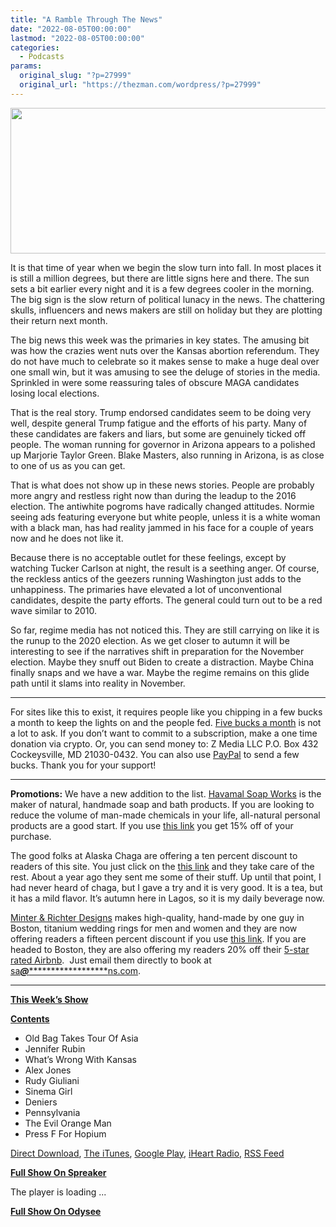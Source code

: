 ```yaml
---
title: "A Ramble Through The News"
date: "2022-08-05T00:00:00"
lastmod: "2022-08-05T00:00:00"
categories:
  - Podcasts
params:
  original_slug: "?p=27999"
  original_url: "https://thezman.com/wordpress/?p=27999"
---
```


[<img
src="http://thezman.com/wordpress/wp-content/uploads/2018/01/Power-Hour.png"
decoding="async" width="600" height="233" />](http://thezman.com/wordpress/wp-content/uploads/2018/01/Power-Hour.png)

It is that time of year when we begin the slow turn into fall. In most
places it is still a million degrees, but there are little signs here
and there. The sun sets a bit earlier every night and it is a few
degrees cooler in the morning. The big sign is the slow return of
political lunacy in the news. The chattering skulls, influencers and
news makers are still on holiday but they are plotting their return next
month.

The big news this week was the primaries in key states. The amusing bit
was how the crazies went nuts over the Kansas abortion referendum. They
do not have much to celebrate so it makes sense to make a huge deal over
one small win, but it was amusing to see the deluge of stories in the
media. Sprinkled in were some reassuring tales of obscure MAGA
candidates losing local elections.

That is the real story. Trump endorsed candidates seem to be doing very
well, despite general Trump fatigue and the efforts of his party. Many
of these candidates are fakers and liars, but some are genuinely ticked
off people. The woman running for governor in Arizona appears to a
polished up Marjorie Taylor Green. Blake Masters, also running in
Arizona, is as close to one of us as you can get.

That is what does not show up in these news stories. People are probably
more angry and restless right now than during the leadup to the 2016
election. The antiwhite pogroms have radically changed attitudes. Normie
seeing ads featuring everyone but white people, unless it is a white
woman with a black man, has had reality jammed in his face for a couple
of years now and he does not like it.

Because there is no acceptable outlet for these feelings, except by
watching Tucker Carlson at night, the result is a seething anger. Of
course, the reckless antics of the geezers running Washington just adds
to the unhappiness. The primaries have elevated a lot of unconventional
candidates, despite the party efforts. The general could turn out to be
a red wave similar to 2010.

So far, regime media has not noticed this. They are still carrying on
like it is the runup to the 2020 election. As we get closer to autumn it
will be interesting to see if the narratives shift in preparation for
the November election. Maybe they snuff out Biden to create a
distraction. Maybe China finally snaps and we have a war. Maybe the
regime remains on this glide path until it slams into reality in
November.

------------------------------------------------------------------------

For sites like this to exist, it requires people like you chipping in a
few bucks a month to keep the lights on and the people fed.
<a href="https://www.subscribestar.com/the-z-blog"
rel="noopener noreferrer" target="_blank">Five bucks a month</a> is not
a lot to ask. If you don’t want to commit to a subscription, make a one
time donation via crypto. Or, you can send money to: Z Media LLC P.O.
Box 432 Cockeysville, MD 21030-0432. You can also use <a
href="https://www.paypal.com/cgi-bin/webscr?cmd=_s-xclick&amp;hosted_button_id=UDAS2Q8JYA6CN&amp;source=url"
rel="noopener noreferrer" target="_blank">PayPal</a> to send a few
bucks. Thank you for your support!

------------------------------------------------------------------------

**Promotions:** We have a new addition to the list.
<a href="https://havamalsoapworks.com/" rel="noopener"
target="_blank">Havamal Soap Works</a> is the maker of natural, handmade
soap and bath products. If you are looking to reduce the volume of
man-made chemicals in your life, all-natural personal products are a
good start. If you use
<a href="https://havamalsoapworks.com/discount/ZMAN" rel="noopener"
target="_blank">this link</a> you get 15% off of your purchase.

The good folks at Alaska Chaga are offering a ten percent discount to
readers of this site. You just click on the
<a href="https://alaskachaga.us/discount/ZMAN" rel="noopener noreferrer"
target="_blank">this link</a> and they take care of the rest. About a
year ago they sent me some of their stuff. Up until that point, I had
never heard of chaga, but I gave a try and it is very good. It is a tea,
but it has a mild flavor. It’s autumn here in Lagos, so it is my daily
beverage now.

<a href="https://www.minterandrichterdesigns.com/"
rel="noreferrer nofollow noopener" target="_blank">Minter &amp; Richter
Designs</a> makes high-quality, hand-made by one guy in Boston, titanium
wedding rings for men and women and they are now offering readers a
fifteen percent discount if you use
<a href="https://www.minterandrichterdesigns.com/discount/ZMAN"
rel="noreferrer nofollow noopener" target="_blank">this link</a>.
<span class="highlight"><span class="colour"><span class="font"><span class="size">If
you are headed to Boston, they are also offering my readers 20% off
their <a
href="https://www.airbnb.com/users/7988017/listings?user_id=7988017&amp;s=3"
rel="noopener noreferrer" target="_blank">5-star rated Airbnb</a>.  Just
email them directly to book at
<a href="mailto:sa***@*********************ns.com"
data-original-string="ozOGAKrTy8iaUcRGFK1Wyg==cb72uj+hbkUVk57mb2GNsneZNM7zbXIJp2dkbswJ2nICxMko4Y3r4HAnjk6E6yrAT/b"><span
class="apbct-email-encoder"
data-original-string="zemv46IQTyi8vfUTV1P2Jw==cb7yyyBGL7jCSXIErX7AOKGhkbO1Q+AK3JOE2+856uoRwlZcN/DLnsgCfOqpQcL0fYC"
title="This contact has been encoded by Anti-Spam by CleanTalk. Click to decode. To finish the decoding make sure that JavaScript is enabled in your browser.">sa<span
class="apbct-blur">***</span>@<span
class="apbct-blur">*********************</span>ns.com</span></a>.</span></span></span></span>

------------------------------------------------------------------------

**<u>This Week’s Show</u>**

**<u>Contents</u>**

-   Old Bag Takes Tour Of Asia
-   Jennifer Rubin
-   What’s Wrong With Kansas
-   Alex Jones
-   Rudy Giuliani
-   Sinema Girl
-   Deniers
-   Pennsylvania
-   The Evil Orange Man
-   Press F For Hopium

<a href="https://api.spreaker.com/v2/episodes/50822672/download.mp3"
rel="noopener" target="_blank">Direct Download</a>, <a
href="https://itunes.apple.com/us/podcast/the-z-blog-power-hour/id1262799640?mt=2"
rel="noopener noreferrer" target="_blank">The iTunes</a>, <a
href="https://podcasts.google.com/?feed=aHR0cHM6Ly93d3cuc3ByZWFrZXIuY29tL3Nob3cvMjU4OTY1Ny9lcGlzb2Rlcy9mZWVk"
rel="noopener noreferrer" target="_blank">Google Play</a>, <a href="https://www.iheart.com/podcast/the-z-blog-power-hour-29246491/"
rel="noopener noreferrer" target="_blank">iHeart Radio,</a>
<a href="https://www.spreaker.com/show/2589657/episodes/feed"
rel="noopener noreferrer" target="_blank">RSS Feed</a>

**<u>Full Show On Spreaker</u>**

The player is loading ...

<span class="widget_spinner dark"></span>

**<u>Full Show On Odysee</u>**
